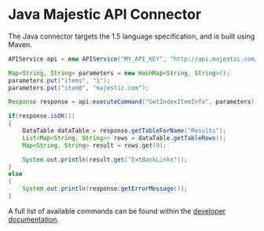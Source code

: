 Java Majestic API Connector
===========================

The Java connector targets the 1.5 language specification, and is built using Maven.

```Java
APIService api = new APIService("MY_API_KEY", "http://api.majestic.com/api_command");

Map<String, String> parameters = new HashMap<String, String>();
parameters.put("items", "1");
parameters.put("item0", "majestic.com");

Response response = api.executeCommand("GetIndexItemInfo", parameters);

if(response.isOK())
{
    DataTable dataTable = response.getTableForName("Results");
    List<Map<String, String>> rows = dataTable.getTableRows();
    Map<String, String> result = rows.get(0);

    System.out.println(result.get("ExtBackLinks"));
}
else
{
    System.out.println(response.getErrorMessage());
}
```

A full list of available commands can be found within the [developer documentation](http://dev.majestic.com/api/commands/).